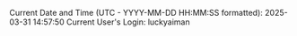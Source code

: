 Current Date and Time (UTC - YYYY-MM-DD HH:MM:SS formatted): 2025-03-31 14:57:50
Current User's Login: luckyaiman
